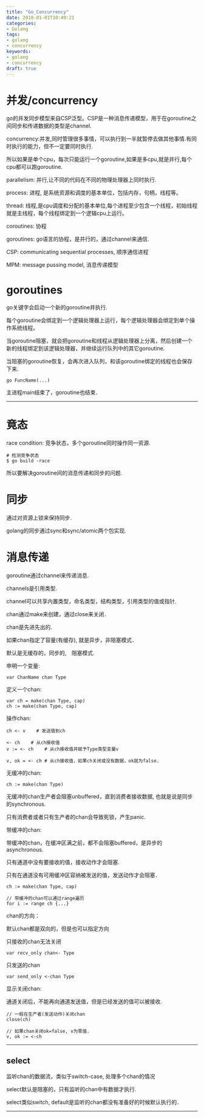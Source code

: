 ```yaml
---
title: "Go_Concurrency"
date: 2018-01-01T10:49:21
categories:
- Golang
tags:
- golang
- concurrency
keywords:
- golang
- concurrency
draft: true
---
```


# 并发/concurrency

go的并发同步模型来自CSP泛型。CSP是一种消息传递模型，用于在goroutine之间同步和传递数据的类型是channel.

concurrency:并发,同时管理很多事情，可以执行到一半就暂停去做其他事情.有同时执行的能力，但不一定要同时执行.

所以如果是单个cpu，每次只能运行一个goroutine,如果是多cpu,就是并行,每个cpu都可以跑goroutine.

parallelism: 并行,让不同的代码在不同的物理处理器上同时执行.

process: 进程, 是系统资源和调度的基本单位，包括内存，句柄，线程等。

thread: 线程,是cpu调度和分配的基本单位,每个进程至少包含一个线程，初始线程就是主线程，每个线程绑定到一个逻辑cpu上运行。

coroutines: 协程

goroutines: go语言的协程，是并行的，通过channel来通信.

CSP: communicating sequential processes, 顺序通信进程

MPM: message pussing model, 消息传递模型

# goroutines

go关键字会启动一个新的goroutine并执行.

每个goroutine会绑定到一个逻辑处理器上运行，每个逻辑处理器会绑定到单个操作系统线程。

当goroutine阻塞，就会把goroutine和线程从逻辑处理器上分离，然后创建一个新的线程绑定到该逻辑处理器，并继续运行队列中的其它goroutine.

当阻塞的goroutine恢复，会再次进入队列，和该goroutine绑定的线程也会保存下来.

    go FuncName(...)

主进程main结束了，goroutine也结束．

***

# 竟态

race condition: 竞争状态，多个goroutine同时操作同一资源.

    # 检测竞争状态
    $ go build -race

所以要解决goroutine间的消息传递和同步的问题.

# 同步

通过对资源上锁来保持同步.

golang的同步通过sync和sync/atomic两个包实现.

# 消息传递

goroutine通过channel来传递消息.

channels是引用类型.

channel可以共享内置类型，命名类型，结构类型，引用类型的值或指针.

chan通过make来创建，通过close来关闭．

chan是先进先出的.

如果chan指定了容量(有缓存), 就是异步，非阻塞模式．

默认是无缓存的，同步的,　阻塞模式.

申明一个变量:

    var ChanName chan Type

定义一个chan:

    var ch = make(chan Type, cap)
    ch := make(chan Type, cap)

操作chan:

    ch <- v    # 发送值到ch

    <- ch    # 从ch接收值
    v := <- ch    # 从ch接收值并赋予Type类型变量v

    v, ok = <- ch # 从ch接收值，如果ch关闭或没有数据，ok就为false.

无缓冲的chan:

    ch := make(chan Type)

无缓冲的chan生产者会阻塞unbuffered，直到消费者接收数据, 也就是说是同步的synchronous.

只有消费者或者只有生产者的chan会导致死锁，产生panic.

带缓冲的chan:

带缓冲的chan，在缓冲区满之前，都不会阻塞buffered，是异步的asynchronous.

只有通道中没有要接收的值，接收动作才会阻塞.

只有在通道没有可用缓冲区容纳被发送的值，发送动作才会阻塞．

    ch := make(chan Type, cap)

    // 带缓冲的chan可以通过range遍历
    for i := range ch {...}

chan的方向：

默认chan都是双向的，但是也可以指定方向

只接收的chan无法关闭

    var recv_only chan<- Type

只发送的chan

    var send_only <-chan Type

显示关闭chan:

通道关闭后，不能再向通道发送值，但是已经发送的值可以被接收.

    // 一般在生产者(发送动作)关闭chan
    close(ch)

    // 如果chan关闭ok=false, v为零值.
    v, ok := <-ch

***

## select

监听chan的数据流，类似于switch-case, 处理多个chan的情况

select默认是阻塞的，只有监听的chan中有数据才执行.

select类似switch, default是监听的chan都没有准备好的时候默认执行的．

***

